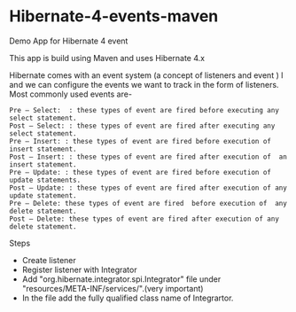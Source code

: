 # Hibernate-4-events-maven
Demo App for Hibernate 4 event

This app is build using Maven and uses Hibernate 4.x

Hibernate comes with an event system (a concept of listeners and event ) l and we can configure the events we want to track in the form of listeners. Most commonly used events are-

    Pre – Select:  : these types of event are fired before executing any select statement.
    Post – Select: : these types of event are fired after executing any select statement.
    Pre – Insert: : these types of event are fired before execution of insert statement.
    Post – Insert: : these types of event are fired after execution of  an insert statement.
    Pre – Update: : these types of event are fired before execution of  update statements.
    Post – Update: : these types of event are fired after execution of any update statement.
    Pre – Delete: these types of event are fired  before execution of  any delete statement.
    Post – Delete: these types of event are fired after execution of any delete statement.
    
    
Steps 
   - Create listener 
   - Register listener with Integrator
   - Add "org.hibernate.integrator.spi.Integrator" file under "resources/META-INF/services/".(very important)
   - In the file add the fully qualified class name of Integrartor.
    
    
